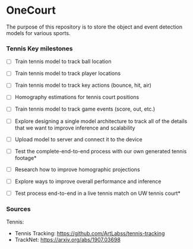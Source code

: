 # OneCourt

The purpose of this repository is to store the object and event detection models for various sports.


### Tennis Key milestones
 - [ ] Train tennis model to track ball location
 - [ ] Train tennis model to track player locations
 - [ ] Train tennis model to track key actions (bounce, hit, air)
 - [ ] Homography estimations for tennis court positions
 - [ ] Train tennis model to track game events (score, out, etc.)
 - [ ] Explore designing a single model architecture to track all of the details that we want to improve inference and scalability
 - [ ] Upload model to server and connect it to the device
 - [ ] Test the complete-end-to-end process with our own generated tennis footage*
 - [ ] Research how to improve homographic projections
 - [ ] Explore ways to improve overall performance and inference
 - [ ] Test process end-to-end in a live tennis match on UW tennis court*


### Sources
Tennis: 
* Tennis Tracking: https://github.com/ArtLabss/tennis-tracking 
* TrackNet: https://arxiv.org/abs/1907.03698 